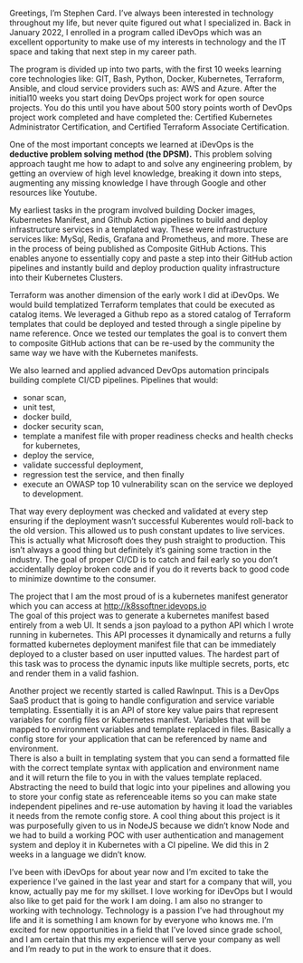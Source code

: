 Greetings, I’m Stephen Card. I’ve always been interested in technology throughout my life, but never quite figured out what I specialized in.
Back in January 2022, I enrolled in a program called iDevOps which was an excellent opportunity to make use of my interests in technology and the IT space and taking that next step in my career path.

The program is divided up into two parts, with the first 10 weeks learning core technologies like: GIT, Bash, Python, Docker, Kubernetes, Terraform, Ansible, and cloud service providers such as: AWS and Azure.
After the initial10 weeks you start doing DevOps project work for open source projects.
You do this until you have about 500 story points worth of DevOps project work completed and have completed the: Certified Kubernetes Administrator Certification, and Certified Terraform Associate Certification.

One of the most important concepts we learned at iDevOps is the **deductive problem solving method (the DPSM).**
This problem solving approach taught me how to adapt to and solve any engineering problem, by getting an overview of high level knowledge, breaking it down into steps, augmenting any missing knowledge I have through Google and other resources like Youtube.

My earliest tasks in the program involved building Docker images, Kubernetes Manifest, and Github Action pipelines to build and deploy infrastructure services in a templated way. These were infrastructure services like: MySql, Redis, Grafana and Prometheus, and more.
These are in the process of being published as Composite GitHub Actions. This enables anyone to essentially copy and paste a step into their GitHub action pipelines and instantly build and deploy production quality infrastructure into their Kubernetes Clusters.

Terraform was another dimension of the early work I did at iDevOps.
We would build templatized Terraform templates that could be executed as catalog items.
We leveraged a Github repo as a stored catalog of Terraform templates that could be deployed and tested through a single pipeline by name reference.
Once we tested our templates the goal is to convert them to composite GitHub actions that can be re-used by the community the same way we have with the Kubernetes manifests.

We also learned and applied advanced DevOps automation principals building complete CI/CD pipelines.
Pipelines that would:  

- sonar scan,
- unit test,
- docker build,
- docker security scan,
- template a manifest file with proper readiness checks and health checks for kubernetes,
- deploy the service,
- validate successful deployment,
- regression test the service, and then finally
- execute an OWASP top 10 vulnerability scan on the service we deployed to development.

That way every deployment was checked and validated at every step ensuring if the deployment wasn’t successful Kuberentes would roll-back to the old version.
This allowed us to push constant updates to live services. This is actually what Microsoft does they push straight to production. This isn’t always a good thing but definitely it’s gaining some traction in the industry.
The goal of proper CI/CD is to catch and fail early so you don’t accidentally deploy broken code and if you do it reverts back to good code to minimize downtime to the consumer.

The project that I am the most proud of is a kubernetes manifest generator which you can access at <http://k8ssoftner.idevops.io> ​  
The goal of this project was to generate a kubernetes manifest based entirely from a web UI. It sends a json payload to a python API which I wrote running in kubernetes. This API processes it dynamically and returns a fully formatted kubernetes deployment manifest file that can be immediately deployed to a cluster based on user inputted values. The hardest part of this task was to process the dynamic inputs like multiple secrets, ports, etc and render them in a valid fashion.

Another project we recently started is called RawInput.
This is a DevOps SaaS product that is going to handle configuration and service variable templating.
Essentially it is an API of store key value pairs that represent variables for config files or Kubernetes manifest.
Variables that will be mapped to environment variables and template replaced in files.
Basically a config store for your application that can be referenced by name and environment.  
There is also a built in templating system that you can send a formatted file with the correct template syntax with application and environment name and it will return the file to you in with the values template replaced.
Abstracting the need to build that logic into your pipelines and allowing you to store your config state as referenceable items so you can make state independent pipelines and re-use automation by having it load the variables it needs from the remote config store.
A cool thing about this project is it was purposefully given to us in NodeJS because we didn’t know Node and we had to build a working POC with user authentication and management system and deploy it in Kubernetes with a CI pipeline. We did this in 2 weeks in a language we didn’t know.

I’ve been with iDevOps for about year now and I’m excited to take the experience I’ve gained in the last year and start for a company that will, you know, actually pay me for my skillset. I love working for iDevOps but I would also like to get paid for the work I am doing.
I am also no stranger to working with technology. Technology is a passion I’ve had throughout my life and it is something I am known for by everyone who knows me. I’m excited for new opportunities in a field that I’ve loved since grade school, and I am certain that this my experience will serve your company as well and I’m ready to put in the work to ensure that it does.
